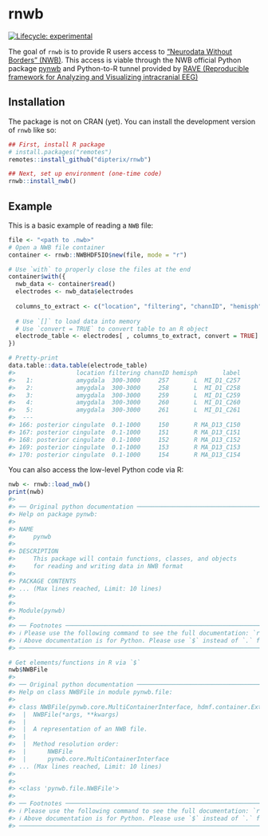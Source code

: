 
<!-- README.md is generated from README.Rmd. Please edit that file -->

# rnwb

<!-- badges: start -->

[![Lifecycle:
experimental](https://img.shields.io/badge/lifecycle-experimental-orange.svg)](https://lifecycle.r-lib.org/articles/stages.html#experimental)
<!-- badges: end -->

The goal of `rnwb` is to provide R users access to [“Neurodata Without
Borders” (NWB)](https://www.nwb.org/). This access is viable through the
NWB official Python package
[pynwb](https://github.com/NeurodataWithoutBorders/pynwb) and
Python-to-R tunnel provided by [RAVE (Reproducible framework for
Analyzing and Visualizing intracranial EEG)](https://rave.wiki)

## Installation

The package is not on CRAN (yet). You can install the development
version of `rnwb` like so:

``` r
## First, install R package
# install.packages("remotes")
remotes::install_github("dipterix/rnwb")

## Next, set up environment (one-time code)
rnwb::install_nwb()
```

## Example

This is a basic example of reading a `NWB` file:

``` r
file <- "<path to .nwb>"
# Open a NWB file container
container <- rnwb::NWBHDF5IO$new(file, mode = "r")

# Use `with` to properly close the files at the end
container$with({
  nwb_data <- container$read()
  electrodes <- nwb_data$electrodes
  
  columns_to_extract <- c("location", "filtering", "channID", "hemisph", "label")
  
  # Use `[]` to load data into memory
  # Use `convert = TRUE` to convert table to an R object
  electrode_table <- electrodes[ , columns_to_extract, convert = TRUE]
})

# Pretty-print
data.table::data.table(electrode_table)
#>                 location filtering channID hemisph       label
#>   1:            amygdala  300-3000     257       L  MI_D1_C257
#>   2:            amygdala  300-3000     258       L  MI_D1_C258
#>   3:            amygdala  300-3000     259       L  MI_D1_C259
#>   4:            amygdala  300-3000     260       L  MI_D1_C260
#>   5:            amygdala  300-3000     261       L  MI_D1_C261
#>  ---                                                          
#> 166: posterior cingulate  0.1-1000     150       R MA_D13_C150
#> 167: posterior cingulate  0.1-1000     151       R MA_D13_C151
#> 168: posterior cingulate  0.1-1000     152       R MA_D13_C152
#> 169: posterior cingulate  0.1-1000     153       R MA_D13_C153
#> 170: posterior cingulate  0.1-1000     154       R MA_D13_C154
```

You can also access the low-level Python code via R:

``` r
nwb <- rnwb::load_nwb()
print(nwb)
#> 
#> ── Original python documentation ───────────────────────────────────────────────
#> Help on package pynwb:
#> 
#> NAME
#>     pynwb
#> 
#> DESCRIPTION
#>     This package will contain functions, classes, and objects
#>     for reading and writing data in NWB format
#> 
#> PACKAGE CONTENTS
#> ... (Max lines reached, Limit: 10 lines)
#> 
#> 
#> Module(pynwb)
#> 
#> ── Footnotes ───────────────────────────────────────────────────────────────────
#> ℹ Please use the following command to see the full documentation: `rnwb::py_help(nwb)`
#> ℹ Above documentation is for Python. Please use `$` instead of `.` for modules and functions in R (e.g. nwb$NWBHDF5IO instead of nwb.NWBHDF5IO)
#> ────────────────────────────────────────────────────────────────────────────────

# Get elements/functions in R via `$`
nwb$NWBFile
#> 
#> ── Original python documentation ───────────────────────────────────────────────
#> Help on class NWBFile in module pynwb.file:
#> 
#> class NWBFile(pynwb.core.MultiContainerInterface, hdmf.container.ExternalResourcesManager)
#>  |  NWBFile(*args, **kwargs)
#>  |  
#>  |  A representation of an NWB file.
#>  |  
#>  |  Method resolution order:
#>  |      NWBFile
#>  |      pynwb.core.MultiContainerInterface
#> ... (Max lines reached, Limit: 10 lines)
#> 
#> 
#> <class 'pynwb.file.NWBFile'>
#> 
#> ── Footnotes ───────────────────────────────────────────────────────────────────
#> ℹ Please use the following command to see the full documentation: `rnwb::py_help(nwb$NWBFile)`
#> ℹ Above documentation is for Python. Please use `$` instead of `.` for modules and functions in R (e.g. nwb$NWBHDF5IO instead of nwb.NWBHDF5IO)
#> ────────────────────────────────────────────────────────────────────────────────
```
